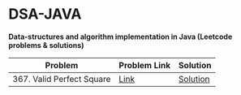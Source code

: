 # DSA-JAVA
**Data-structures and algorithm implementation in Java (Leetcode problems & solutions)**

| Problem | Problem Link | Solution |
| ------ | ------ | ------ |
| 367. Valid Perfect Square |  [Link](https://leetcode.com/problems/valid-perfect-square/) | [Solution](https://github.com/getumangon/DSA-JAVA/tree/main/isPerfectSquare) |

